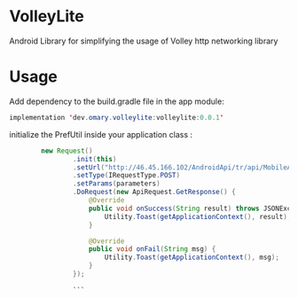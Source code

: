 # VolleyLite
Android Library for simplifying the usage of Volley http networking library

# Usage

 Add dependency to the build.gradle file in the app module:

```java
implementation 'dev.omary.volleylite:volleylite:0.0.1'
```


initialize the PrefUtil  inside your application class :

```java
        new Request()
                .init(this)
                .setUrl("http://46.45.166.102/AndroidApi/tr/api/MobileApi/Login/")
                .setType(IRequestType.POST)
                .setParams(parameters)
                .DoRequest(new ApiRequest.GetResponse() {
                    @Override
                    public void onSuccess(String result) throws JSONException {
                        Utility.Toast(getApplicationContext(), result);
                    }

                    @Override
                    public void onFail(String msg) {
                        Utility.Toast(getApplicationContext(), msg);
                    }
                });
                
                ```




